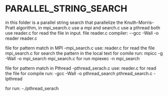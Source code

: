 # PARALLEL_STRING_SEARCH
in this folder is a parallel string search that parallelize the Knuth-Morris-Pratt algorithm, in mpi_search.c use a mpi and search.c use a pthread 
both use reader.c for read the file in input.
file reader.c 
compiler:
--gcc -Wall -o reader reader.c

file for pattern match in MPI 
-mpi_search.c 
use:
reader.c  for read the file 
mpi_search.c for search the pattern in the local text
for comile run:
mpicc -g -Wall -o mpi_search mpi_search.c
for run 
mpiexec -n  <number of process> mpi_search <string to search> <path file>

file for pattern match in Pthread 
-pthread_serach.c 
use:
reader.c  for read the file 
for compile run:
-gcc -Wall -o pthread_search pthread_search.c -lpthread

for run:
-./pthread_serach <number of thread> <string to search> <path file>
